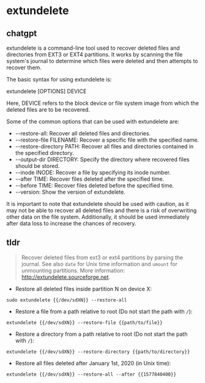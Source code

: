 # extundelete 
## chatgpt 
extundelete is a command-line tool used to recover deleted files and directories from EXT3 or EXT4 partitions. It works by scanning the file system's journal to determine which files were deleted and then attempts to recover them.

The basic syntax for using extundelete is:

extundelete [OPTIONS] DEVICE

Here, DEVICE refers to the block device or file system image from which the deleted files are to be recovered.

Some of the common options that can be used with extundelete are:

- --restore-all: Recover all deleted files and directories.
- --restore-file FILENAME: Recover a specific file with the specified name.
- --restore-directory PATH: Recover all files and directories contained in the specified directory.
- --output-dir DIRECTORY: Specify the directory where recovered files should be stored.
- --inode INODE: Recover a file by specifying its inode number.
- --after TIME: Recover files deleted after the specified time.
- --before TIME: Recover files deleted before the specified time.
- --version: Show the version of extundelete.

It is important to note that extundelete should be used with caution, as it may not be able to recover all deleted files and there is a risk of overwriting other data on the file system. Additionally, it should be used immediately after data loss to increase the chances of recovery. 

## tldr 
 
> Recover deleted files from ext3 or ext4 partitions by parsing the journal.
> See also `date` for Unix time information and `umount` for unmounting partitions.
> More information: <http://extundelete.sourceforge.net>.

- Restore all deleted files inside partition N on device X:

`sudo extundelete {{/dev/sdXN}} --restore-all`

- Restore a file from a path relative to root (Do not start the path with `/`):

`extundelete {{/dev/sdXN}} --restore-file {{path/to/file}}`

- Restore a directory from a path relative to root (Do not start the path with `/`):

`extundelete {{/dev/sdXN}} --restore-directory {{path/to/directory}}`

- Restore all files deleted after January 1st, 2020 (in Unix time):

`extundelete {{/dev/sdXN}} --restore-all --after {{1577840400}}`
